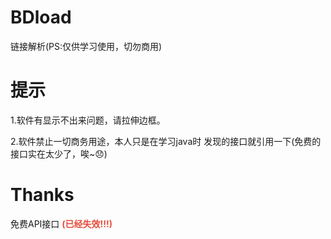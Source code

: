 # BDload
链接解析(PS:仅供学习使用，切勿商用)

# 提示

1.软件有显示不出来问题，请拉伸边框。

2.软件禁止一切商务用途，本人只是在学习java时
发现的接口就引用一下(免费的接口实在太少了，唉~😞)

# Thanks

免费API接口 <font color="#e74c3c">**(已经失效!!!)**</font>